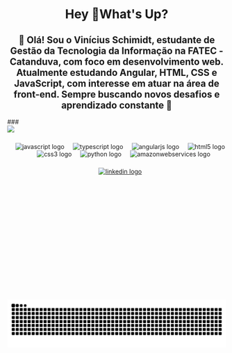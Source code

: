 <h1 align="center">Hey 👋What's Up?</h1>
<h2 align="center">👋 Olá! Sou o Vinícius Schimidt, estudante de Gestão da Tecnologia da Informação na FATEC - Catanduva, com foco em desenvolvimento web.  
Atualmente estudando Angular, HTML, CSS e JavaScript, com interesse em atuar na área de front-end.  
Sempre buscando novos desafios e aprendizado constante 🚀</h1>
###

<br clear="both">

<img align="left" height="400" src="https://sdmntprnortheu.oaiusercontent.com/files/00000000-e6dc-61f4-909f-13602a6b2814/raw?se=2025-07-22T01%3A48%3A49Z&sp=r&sv=2024-08-04&sr=b&scid=5ff76823-a841-5351-8df4-9a0554b3fcba&skoid=04233560-0ad7-493e-8bf0-1347c317d021&sktid=a48cca56-e6da-484e-a814-9c849652bcb3&skt=2025-07-22T00%3A50%3A47Z&ske=2025-07-23T00%3A50%3A47Z&sks=b&skv=2024-08-04&sig=ikC60Mc3QTq%2BLKlLaCGEXIFNzFb0NAyBaKrB%2BbQYEzQ%3D"  />


###
<br>
<div align="center">
  <img src="https://cdn.jsdelivr.net/gh/devicons/devicon/icons/javascript/javascript-original.svg" height="60" alt="javascript logo"  />
  <img width="12" />
  <img src="https://skillicons.dev/icons?i=ts" height="60" alt="typescript logo"  />
  <img width="12" />
  <img src="https://cdn.jsdelivr.net/gh/devicons/devicon/icons/angularjs/angularjs-original.svg" height="60" alt="angularjs logo"  />
  <img width="12" />
  <img src="https://cdn.jsdelivr.net/gh/devicons/devicon/icons/html5/html5-original.svg" height="60" alt="html5 logo"  />
  <img width="12" />
  <img src="https://cdn.jsdelivr.net/gh/devicons/devicon/icons/css3/css3-original.svg" height="60" alt="css3 logo"  />
  <img width="12" />
  <img src="https://skillicons.dev/icons?i=py" height="60" alt="python logo"  />
  <img width="12" />
  <img src="https://skillicons.dev/icons?i=aws" height="60" alt="amazonwebservices logo"  />
</div>

###

<div align="center">
  <a href="https://www.linkedin.com/in/vinicius-schimidt/" target="_blank">
    <img src="https://img.shields.io/static/v1?message=LinkedIn&logo=linkedin&label=&color=0077B5&logoColor=white&labelColor=&style=for-the-badge" height="25" alt="linkedin logo"  />
  </a>
</div>

###


###

<picture>
  <source media="(prefers-color-scheme: dark)" srcset="https://raw.githubusercontent.com/viniciusschimidt/viniciusschimidt/output/pacman-contribution-graph-dark.svg">
  <source media="(prefers-color-scheme: light)" srcset="https://raw.githubusercontent.com/viniciusschimidt/viniciusschimidt/output/pacman-contribution-graph.svg">
  <img alt="pacman contribution graph" src="https://raw.githubusercontent.com/viniciusschimidt/viniciusschimidt/output/pacman-contribution-graph.svg">
</picture>

###
